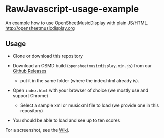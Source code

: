 # RawJavascript-usage-example
An example how to use OpenSheetMusicDisplay with plain JS/HTML. http://opensheetmusicdisplay.org

## Usage
* Clone or download this repository

* Download an OSMD build (`opensheetmusicdisplay.min.js`) from our [Github Releases](https://github.com/opensheetmusicdisplay/opensheetmusicdisplay/releases)
  * put it in the same folder (where the index.html already is).
* Open `index.html` with your browser of choice (we mostly use and support Chrome)
  * Select a sample xml or musicxml file to load (we provide one in this repository)
* You should be able to load and see up to ten scores

For a screenshot, see the [Wiki](https://github.com/opensheetmusicdisplay/RawJavascript-usage-example/wiki).
